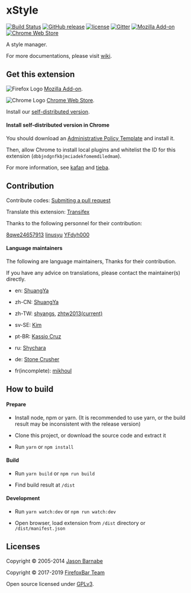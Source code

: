 # xStyle

[![Build Status](
https://img.shields.io/travis/FirefoxBar/xStyle/master.svg?style=flat-square)](https://travis-ci.org/FirefoxBar/xStyle)
[![GitHub release](https://img.shields.io/github/release/FirefoxBar/xStyle.svg?style=flat-square)](https://github.com/FirefoxBar/xStyle/releases)
[![license](https://img.shields.io/github/license/FirefoxBar/xStyle.svg?style=flat-square)](https://github.com/FirefoxBar/xStyle/blob/master/COPYING)
[![Gitter](https://img.shields.io/gitter/room/FirefoxBar/xStyle.svg?style=flat-square)](https://gitter.im/FirefoxBar/xStyle)
[![Mozilla Add-on](https://img.shields.io/amo/users/xstyle.svg)]()
[![Chrome Web Store](https://img.shields.io/chrome-web-store/users/hncgkmhphmncjohllpoleelnibpmccpj.svg)]()

A style manager.

For more documentations, please visit [wiki](https://github.com/FirefoxBar/xStyle/wiki).

## Get this extension

![Firefox Logo](https://cdnjs.cloudflare.com/ajax/libs/browser-logos/42.8.0/firefox/firefox_16x16.png) [Mozilla Add-on](https://addons.mozilla.org/en-US/firefox/addon/xstyle/).

![Chrome Logo](https://cdnjs.cloudflare.com/ajax/libs/browser-logos/42.8.0/chrome/chrome_16x16.png) [Chrome Web Store](https://chrome.google.com/webstore/detail/xstyle/hncgkmhphmncjohllpoleelnibpmccpj).

Install our [self-distributed version](https://github.com/FirefoxBar/xStyle/releases).

#### Install self-distributed version in Chrome

You should download an [Administrative Policy Template](http://www.chromium.org/administrators/policy-templates) and install it.

Then, allow Chrome to install local plugins and whitelist the ID for this extension (`dbbjndgnfkbjmciadekfomemdiledmam`).

For more information, see [kafan](http://bbs.kafan.cn/thread-1689765-1-1.html) and [tieba](http://tieba.baidu.com/p/3091171066).

## Contribution

Contribute codes: [Submiting a pull request](https://github.com/FirefoxBar/xStyle/compare)

Translate this extension: [Transifex](https://www.transifex.com/sytec/xstyle/)

Thanks to the following personnel for their contribution:

[8qwe24657913](https://github.com/8qwe24657913) [linusyu](https://github.com/linusyu) [YFdyh000](https://github.com/yfdyh000)

#### Language maintainers

The following are language maintainers, Thanks for their contribution.

If you have any advice on translations, please contact the maintainer(s) directly.

* en: [ShuangYa](https://github.com/sylingd)

* zh-CN: [ShuangYa](https://github.com/sylingd)

* zh-TW: [shyangs](https://github.com/shyangs), [zhtw2013(current)](https://github.com/zhtw2013)

* sv-SE: [Kim](https://github.com/JumpySWE "JumpySWE")

* pt-BR: [Kassio Cruz](https://www.transifex.com/user/profile/kassiocs/)

* ru: [Shychara](https://github.com/vanja-san "Shychara")

* de: [Stone Crusher](https://github.com/stonecrusher "Stone Crusher")

* fr(incomplete): [mikhoul](https://github.com/mikhoul "mikhoul")

## How to build

#### Prepare

* Install node, npm or yarn. (It is recommended to use yarn, or the build result may be inconsistent with the release version)

* Clone this project, or download the source code and extract it

* Run `yarn` or `npm install`

#### Build

* Run `yarn build` or `npm run build`

* Find build result at `/dist`

#### Development

* Run `yarn watch:dev` or `npm run watch:dev`

* Open browser, load extension from `/dist` directory or `/dist/manifest.json`

## Licenses

Copyright © 2005-2014 [Jason Barnabe](https://github.com/JasonBarnabe)

Copyright © 2017-2019 [FirefoxBar Team](http://team.firefoxcn.net)

Open source licensed under [GPLv3](LICENSE).
